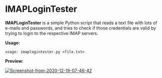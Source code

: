 # IMAPLoginTester

**IMAPLoginTester** is a simple Python script that reads a text file with lots of e-mails and passwords, and tries to check if those credentials are valid by trying to login to the respective IMAP servers.

**Usage:**
```
usage: imaplogintester.py <file.txt>

```

**Preview:**

<a href="https://ibb.co/QCqn0Q2"><img src="https://i.ibb.co/vQrm9q7/Screenshot-from-2020-12-19-07-46-42.png" alt="Screenshot-from-2020-12-19-07-46-42" border="0"></a>
